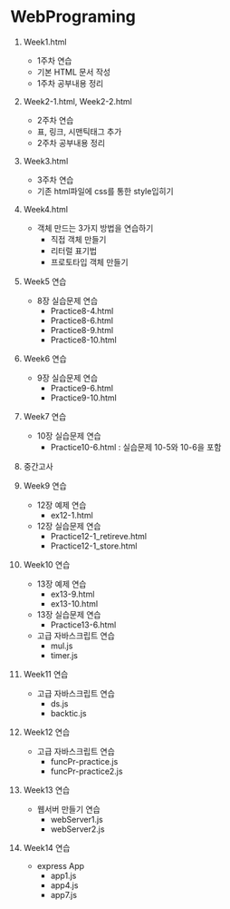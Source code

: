 # WebPrograming

1. Week1.html
   - 1주차 연습
   - 기본 HTML 문서 작성
   - 1주차 공부내용 정리
2. Week2-1.html, Week2-2.html
   - 2주차 연습
   - 표, 링크, 시맨틱태그 추가
   - 2주차 공부내용 정리
3. Week3.html
   - 3주차 연습
   - 기존 html파일에 css를 통한 style입히기
4. Week4.html
   - 객체 만드는 3가지 방법을 연습하기
      - 직접 객체 만들기
      - 리터럴 표기법
      - 프로토타입 객체 만들기
5. Week5 연습
   - 8장 실습문제 연습
      - Practice8-4.html 
      - Practice8-6.html
      - Practice8-9.html
      - Practice8-10.html
6. Week6 연습
   - 9장 실습문제 연습
     - Practice9-6.html
     - Practice9-10.html
7. Week7 연습
   - 10장 실습문제 연습
     - Practice10-6.html : 실습문제 10-5와 10-6을 포함

8. 중간고사
9. Week9 연습
    - 12장 예제 연습
      - ex12-1.html
    - 12장 실습문제 연습
      - Practice12-1_retireve.html
      - Practice12-1_store.html
10. Week10 연습
    - 13장 예제 연습
      - ex13-9.html
      - ex13-10.html
    - 13장 실습문제 연습
      - Practice13-6.html
    - 고급 자바스크립트 연습
      - mul.js
      - timer.js
11. Week11 연습
    - 고급 자바스크립트 연습
      - ds.js
      - backtic.js
12. Week12 연습
    - 고급 자바스크립트 연습
      - funcPr-practice.js
      - funcPr-practice2.js
13. Week13 연습
    - 웹서버 만들기 연습
      - webServer1.js
      - webServer2.js
14. Week14 연습
    - express App
      - app1.js
      - app4.js
      - app7.js
   
